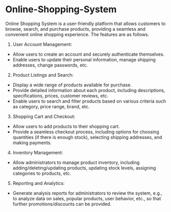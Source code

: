 # Online-Shopping-System

Online Shopping System is a user-friendly platform that allows customers to browse, search, and purchase products, providing a seamless and convenient online shopping experience. The features are as follows.
1. User Account Management:
- Allow users to create an account and securely authenticate themselves.
- Enable users to update their personal information, manage shipping addresses, change
passwords, etc.
2. Product Listings and Search:
- Display a wide range of products available for purchase.
- Provide detailed information about each product, including descriptions, specifications,
prices, customer reviews, etc.
- Enable users to search and filter products based on various criteria such as category, price
range, brand, etc.
3. Shopping Cart and Checkout:
- Allow users to add products to their shopping cart.
- Provide a seamless checkout process, including options for choosing quantities (if there
is enough stock), selecting shipping addresses, and making payments.
4. Inventory Management:
- Allow administrators to manage product inventory, including adding/deleting/updating
products, updating stock levels, assigning categories to products, etc.
5. Reporting and Analytics:
- Generate analysis reports for administrators to review the system, e.g., to analyze data
on sales, popular products, user behavior, etc., so that further promotions/discounts can
be provided.
